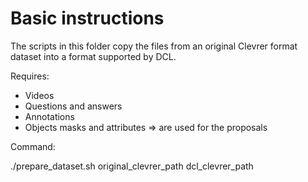 # Basic instructions

The scripts in this folder copy the files from an original Clevrer format dataset into a format
supported by DCL.

Requires: 
- Videos
- Questions and answers
- Annotations
- Objects masks and attributes => are used for the proposals

Command:

./prepare_dataset.sh original_clevrer_path dcl_clevrer_path